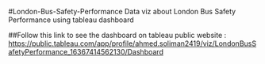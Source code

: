 #London-Bus-Safety-Performance
Data viz about London Bus Safety Performance using tableau dashboard

##Follow this link to see the dashboard on tableau public website : https://public.tableau.com/app/profile/ahmed.soliman2419/viz/LondonBusSafetyPerformance_16367414562130/Dashboard
